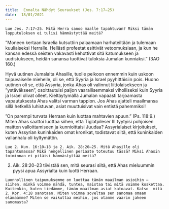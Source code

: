 ```yaml
---
title:  Ennalta Nähdyt Seuraukset (Jes. 7:17–25)
date:  18/01/2021
---
```


`Lue Jes. 7:17–25. Mitä Herra sanoo maalle tapahtuvan? Miksi tämän lopputuloksen ei tulisi hämmästyttää meitä?`

”Moneen kertaan Israelia kutsuttiin palaamaan harhateiltään ja tulemaan kuuliaiseksi Herralle. Hellästi profeetat esittivät vetoomuksiaan, ja kun he kansan edessä seisten vakavasti kehottivat sitä katumukseen ja uudistukseen, heidän sanansa tuottivat tuloksia Jumalan kunniaksi.” (3AO 160.)

Hyvä uutinen Jumalalta Ahasille, tuolle pelkoon ennemmin kuin uskoon taipuvaiselle miehelle, oli se, että Syyria ja Israel pyyhittäisiin pois. Huono uutinen oli se, että Assyria, jonka Ahas oli valinnut liittolaisekseen ja ”ystäväkseen”, osoittautuisi paljon vaarallisemmaksi viholliseksi kuin Syyria ja Israel olivat olleet. Kieltäytymällä Jumalan vapaasti tarjoamasta vapautuksesta Ahas valitsi varman tappion. Jos Ahas ajatteli maailmansa sillä hetkellä luhistuvan, asiat muuttuisivat vain entistä pahemmiksi!

”On parempi turvata Herraan kuin luottaa mahtavien apuun.” (Ps. 118:9.) Miten Ahas saattoi luottaa siihen, että Tiglatpileser III tyytyisi pohjoisen maitten valloittamiseen ja kunnioittaisi Juudaa? Assyrialaiset kirjoitukset, kuten Assyrian kuninkaiden omat kronikat, todistavat siitä, että kuninkaiden vallanhalu oli kyltymätön.

`Lue 2. Kun. 16:10–18 ja 2. Aik. 28:20–25. Mitä Ahasille oli tapahtumassa? Mikä hengellinen periaate toteutuu tässä? Miksi Ahasin toiminnan ei pitäisi hämmästyttää meitä?`

2. Aik. 28:20–23 tiivistää sen, mitä seurasi siitä, että Ahas mieluummin pyysi apua Assyrialta kuin luotti Herraan.

`Luonnollinen taipumuksemme on luottaa tämän maail­man asioihin – siihen, minkä voimme nähdä, tuntea, maistaa tai mitä voimme koskettaa. Kuitenkin, kuten tiedämme, tämän maailman asiat katoavat. Katso  mitä 2. Kor. 4:18 sanotaan. Miten voimme soveltaa sen sanomaa omaan elämäämme? Miten se vaikuttaa meihin, jos otamme vaarin jakeen sanomasta?`